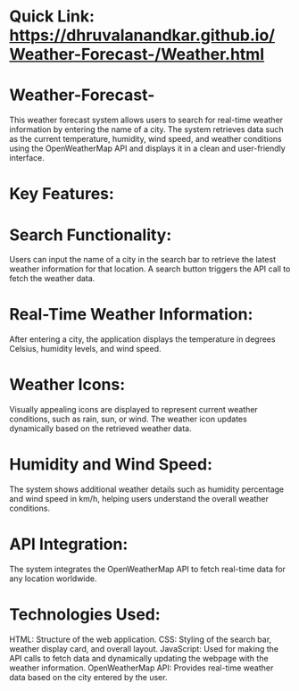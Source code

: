 # Quick Link: https://dhruvalanandkar.github.io/Weather-Forecast-/Weather.html
# Weather-Forecast-
This weather forecast system allows users to search for real-time weather information by entering the name of a city. The system retrieves data such as the current temperature, humidity, wind speed, and weather conditions using the OpenWeatherMap API and displays it in a clean and user-friendly interface.
# Key Features:

# Search Functionality: 
Users can input the name of a city in the search bar to retrieve the latest weather information for that location. A search button triggers the API call to fetch the weather data.

# Real-Time Weather Information: 
After entering a city, the application displays the temperature in degrees Celsius, humidity levels, and wind speed.

# Weather Icons: 
Visually appealing icons are displayed to represent current weather conditions, such as rain, sun, or wind. The weather icon updates dynamically based on the retrieved weather data.

# Humidity and Wind Speed: 
The system shows additional weather details such as humidity percentage and wind speed in km/h, helping users understand the overall weather conditions.

# API Integration:
The system integrates the OpenWeatherMap API to fetch real-time data for any location worldwide.

# Technologies Used:
HTML: Structure of the web application.
CSS: Styling of the search bar, weather display card, and overall layout.
JavaScript: Used for making the API calls to fetch data and dynamically updating the webpage with the weather information.
OpenWeatherMap API: Provides real-time weather data based on the city entered by the user.
